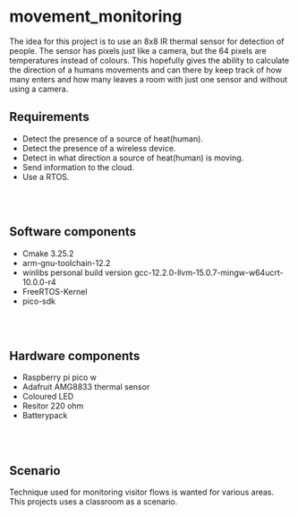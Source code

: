 # movement_monitoring
The idea for this project is to use an 8x8 IR thermal sensor for detection of people. The sensor has pixels just like a camera, but the 64 pixels are temperatures instead of colours. This hopefully gives the ability to calculate the direction of a humans movements and can there by keep track of how many enters and how many leaves a room with just one sensor and without using a camera.

## Requirements
- Detect the presence of a source of heat(human).
- Detect the presence of a wireless device.
- Detect in what direction a source of heat(human) is moving.
- Send information to the cloud.
- Use a RTOS.

<br><br>

## Software components
- Cmake 3.25.2
- arm-gnu-toolchain-12.2
- winlibs personal build version gcc-12.2.0-llvm-15.0.7-mingw-w64ucrt-10.0.0-r4
- FreeRTOS-Kernel
- pico-sdk


<br><br>

## Hardware components
- Raspberry pi pico w
- Adafruit AMG8833 thermal sensor
- Coloured LED
- Resitor 220 ohm
- Batterypack

<br><br>

## Scenario
Technique used for monitoring visitor flows is wanted for various areas. This projects uses a classroom as a scenario.